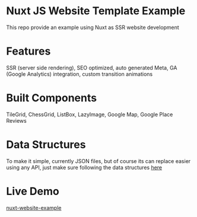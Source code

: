 # Nuxt JS Website Template Example

This repo provide an example using Nuxt as SSR website development

# Features

SSR (server side rendering), SEO optimized, 
auto generated Meta, GA (Google Analytics) integration,
custom transition animations

# Built Components

TileGrid, ChessGrid, ListBox, LazyImage, Google Map, Google Place Reviews

# Data Structures

To make it simple, currently JSON files, but of course its can replace easier using any API, just make sure following the data structures [here](https://github.com/janumedia/nuxt-web-template/tree/master/static/data)

# Live Demo

[nuxt-website-example](https://nuxt-web-template.herokuapp.com)